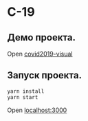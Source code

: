# C-19

## Демо проекта.
Open [covid2019-visual](https://gaucho-v.github.io/covid2019-visual/) 

## Запуск проекта.

```
yarn install  
yarn start
```
Open [localhost:3000](http://localhost:3000)

